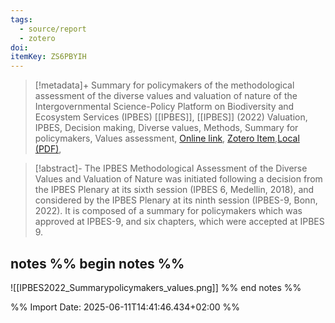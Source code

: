```yaml
---
tags:
  - source/report
  - zotero
doi: 
itemKey: ZS6PBYIH
---
```

>[!metadata]+
> Summary for policymakers of the methodological assessment of the diverse values and valuation of nature of the Intergovernmental Science-Policy Platform on Biodiversity and Ecosystem Services (IPBES)
> [[IPBES]], 
> [[IPBES]] (2022)
> Valuation, IPBES, Decision making, Diverse values, Methods, Summary for policymakers, Values assessment, 
> [Online link](https://zenodo.org/records/7410287), [Zotero Item](zotero://select/library/items/ZS6PBYIH),[Local (PDF)](file://C:/Users/aburg/Documents/references/zotero/storage/QZY64BWP/IPBES2022_Summarypolicymakers.pdf), 


>[!abstract]-
>The IPBES Methodological Assessment of the Diverse Values and Valuation of Nature was initiated following a decision from the IPBES Plenary at its sixth session (IPBES 6, Medellin, 2018), and considered by the IPBES Plenary at its ninth session (IPBES-9, Bonn, 2022). It is composed of a summary for policymakers which was approved at IPBES-9, and six chapters, which were accepted at IPBES 9.

## notes %% begin notes %%
![[IPBES2022_Summarypolicymakers_values.png]]
%% end notes %%

%% Import Date: 2025-06-11T14:41:46.434+02:00 %%

